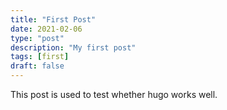 ```yaml
---
title: "First Post"
date: 2021-02-06
type: "post"
description: "My first post"
tags: [first]
draft: false
---
```


This post is used to test whether hugo works well.
